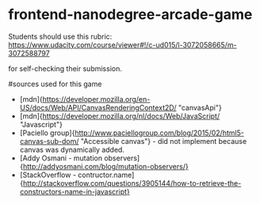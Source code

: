 frontend-nanodegree-arcade-game
===============================

Students should use this rubric: https://www.udacity.com/course/viewer#!/c-ud015/l-3072058665/m-3072588797

for self-checking their submission.

#sources used for this game

*	[mdn]{https://developer.mozilla.org/en-US/docs/Web/API/CanvasRenderingContext2D/ "canvasApi"}
*	[mdn]{https://developer.mozilla.org/nl/docs/Web/JavaScript/ "Javascript"}
*	[Paciello group]{http://www.paciellogroup.com/blog/2015/02/html5-canvas-sub-dom/ "Accessible canvas"} - did not implement because canvas was dynamically added.
*	[Addy Osmani - mutation observers]{http://addyosmani.com/blog/mutation-observers/}
*	[StackOverflow - contructor.name]{http://stackoverflow.com/questions/3905144/how-to-retrieve-the-constructors-name-in-javascript}

